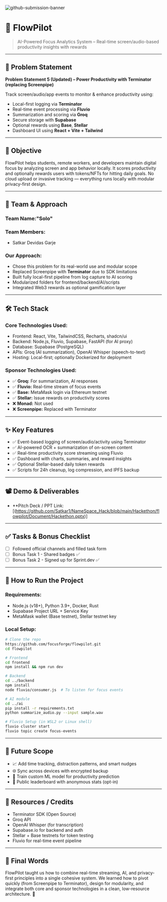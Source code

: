 ![github-submission-banner](https://github.com/user-attachments/assets/a1493b84-e4e2-456e-a791-ce35ee2bcf2f)


# 🚀 FlowPilot

> AI-Powered Focus Analytics System – Real-time screen/audio-based productivity insights with rewards

---

## 📌 Problem Statement

**Problem Statement 5 (Updated) – Power Productivity with Terminator (replacing Screenpipe)**

Track screen/audio/app events to monitor & enhance productivity using:
- Local-first logging via **Terminator**
- Real-time event processing via **Fluvio**
- Summarization and scoring via **Groq**
- Secure storage with **Supabase**
- Optional rewards using **Base**, **Stellar**
- Dashboard UI using **React + Vite + Tailwind**

---

## 🎯 Objective

FlowPilot helps students, remote workers, and developers maintain digital focus by analyzing screen and app behavior locally. It scores productivity and optionally rewards users with tokens/NFTs for hitting daily goals. No cloud upload or invasive tracking — everything runs locally with modular privacy-first design.

---

## 🧠 Team & Approach

### Team Name:"Solo"

### Team Members:
- Satkar Devidas Garje

### Our Approach:
- Chose this problem for its real-world use and modular scope
- Replaced Screenpipe with **Terminator** due to SDK limitations
- Built fully local-first pipeline from log capture to AI scoring
- Modularized folders for frontend/backend/AI/scripts
- Integrated Web3 rewards as optional gamification layer

---

## 🛠️ Tech Stack

### Core Technologies Used:
- Frontend: React, Vite, TailwindCSS, Recharts, shadcn/ui
- Backend: Node.js, Fluvio, Supabase, FastAPI (for AI proxy)
- Database: Supabase (PostgreSQL)
- APIs: Groq (AI summarization), OpenAI Whisper (speech-to-text)
- Hosting: Local-first; optionally Dockerized for deployment

### Sponsor Technologies Used:
- ✅ **Groq:** For summarization, AI responses
- ✅ **Fluvio:** Real-time stream of focus events
- ✅ **Base:** MetaMask login via Ethereum testnet
- ✅ **Stellar:** Issue rewards on productivity scores
- ❌ **Monad:** Not used
- ❌ **Screenpipe:** Replaced with Terminator

---

## ✨ Key Features

- ✅ Event-based logging of screen/audio/activity using Terminator
- ✅ AI-powered OCR + summarization of on-screen content
- ✅ Real-time productivity score streaming using Fluvio
- ✅ Dashboard with charts, summaries, and reward insights
- ✅ Optional Stellar-based daily token rewards
- ✅ Scripts for 24h cleanup, log compression, and IPFS backup

---

## 📽️ Demo & Deliverables
 
- **Pitch Deck / PPT Link:[(https://github.com/Satkar1/NameSpace_Hack/blob/main/Hackethon/flowpilot/Document/Hackethon.pptx)]

---

## ✅ Tasks & Bonus Checklist

- [ ] Followed official channels and filled task form
- [ ] Bonus Task 1 - Shared badges ✅
- [ ] Bonus Task 2 - Signed up for Sprint.dev ✅

---

## 🧪 How to Run the Project

### Requirements:
- Node.js (v18+), Python 3.9+, Docker, Rust
- Supabase Project URL + Service Key
- MetaMask wallet (Base testnet), Stellar testnet key

### Local Setup:
```bash
# Clone the repo
https://github.com/focusforge/flowpilot.git
cd flowpilot

# Frontend
cd frontend
npm install && npm run dev

# Backend
cd ../backend
npm install
node fluvio/consumer.js  # To listen for focus events

# AI module
cd ../ai
pip install -r requirements.txt
python summarize_audio.py --input sample.wav

# Fluvio Setup (in WSL2 or Linux shell)
fluvio cluster start
fluvio topic create focus-events
```

---

## 🧬 Future Scope

- 📈 Add time tracking, distraction patterns, and smart nudges
- 🌐 Sync across devices with encrypted backup
- 🧠 Train custom ML model for productivity prediction
- 🎯 Public leaderboard with anonymous stats (opt-in)

---

## 📎 Resources / Credits

- Terminator SDK (Open Source)
- Groq API
- OpenAI Whisper (for transcription)
- Supabase.io for backend and auth
- Stellar + Base testnets for token testing
- Fluvio for real-time event pipeline

---

## 🏁 Final Words

FlowPilot taught us how to combine real-time streaming, AI, and privacy-first principles into a single cohesive system. We learned how to pivot quickly (from Screenpipe to Terminator), design for modularity, and integrate both core and sponsor technologies in a clean, low-resource architecture. 🚀


